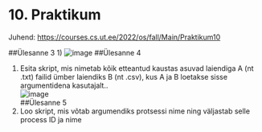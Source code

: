 # 10. Praktikum  

Juhend: https://courses.cs.ut.ee/2022/os/fall/Main/Praktikum10

##Ülesanne 3
    1) ![image](https://user-images.githubusercontent.com/59764874/203555720-59ffcf74-7a1a-4281-98a1-f7f89cd95671.png)
##Ülesanne 4
1) Esita skript, mis nimetab kõik etteantud kaustas asuvad laiendiga A (nt .txt) failid ümber laiendiks B (nt .csv), kus A ja B loetakse sisse argumentidena kasutajalt..  
![image](https://user-images.githubusercontent.com/59764874/203559927-e33ca596-b546-4bb8-956e-94a116b2156f.png)  
##Ülesanne 5
1) Loo skript, mis võtab argumendiks protsessi nime ning väljastab selle process ID ja nime
